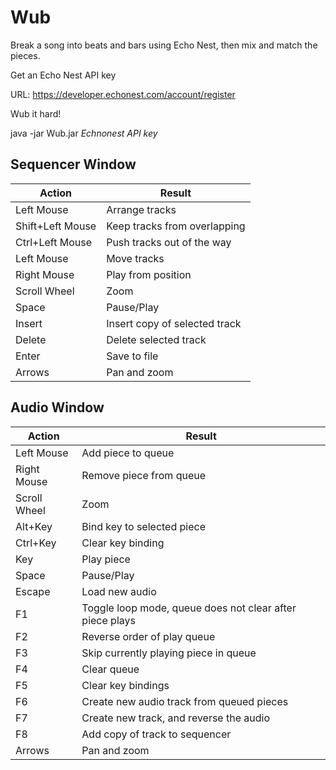 Wub
==============
Break a song into beats and bars using Echo Nest, then mix and match the pieces.

Get an Echo Nest API key

URL: https://developer.echonest.com/account/register

Wub it hard!

java -jar Wub.jar *Echnonest API key*

Sequencer Window
----

Action			|Result
----------------|-----------------------------------------
Left Mouse 		|Arrange tracks
Shift+Left Mouse|Keep tracks from overlapping
Ctrl+Left Mouse |Push tracks out of the way
Left Mouse 		|Move tracks
Right Mouse		|Play from position
Scroll Wheel	|Zoom
Space			|Pause/Play
Insert			|Insert copy of selected track
Delete			|Delete selected track
Enter			|Save to file
Arrows			|Pan and zoom


Audio Window
----

Action			|Result
----------------|-----------------------------------------
Left Mouse		|Add piece to queue
Right Mouse		|Remove piece from queue
Scroll Wheel	|Zoom
Alt+Key			|Bind key to selected piece
Ctrl+Key		|Clear key binding
Key				|Play piece
Space			|Pause/Play
Escape 			|Load new audio
F1				|Toggle loop mode, queue does not clear after piece plays
F2         		|Reverse order of play queue
F3				|Skip currently playing piece in queue
F4				|Clear queue
F5              |Clear key bindings
F6              |Create new audio track from queued pieces
F7				|Create new track, and reverse the audio
F8				|Add copy of track to sequencer
Arrows			|Pan and zoom